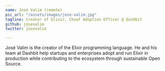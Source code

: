 ```yaml
---
name: José Valim (remote)
pic_url: "/assets/images/jose-valim.jpg"
tagline: Creator of Elixir, Chief Adoption Officer @ Dashbit
github: josevalim
twitter: josevalim

---
```

José Valim is the creator of the Elixir programming language. He and his team at Dashbit help startups and enterprises adopt and run Elixir in production while contributing to the ecosystem through sustainable Open Source.
